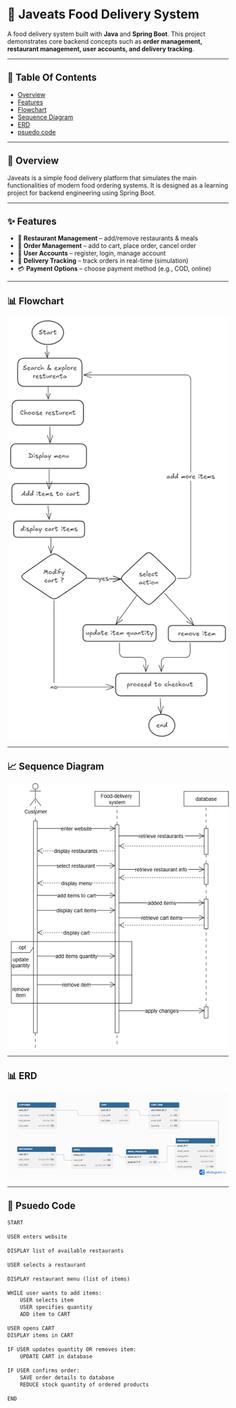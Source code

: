 # 🍔 Javeats Food Delivery System

A food delivery system built with **Java** and **Spring Boot**.
This project demonstrates core backend concepts such as **order management, restaurant management, user accounts, and delivery tracking**.

---

## 📑 Table Of Contents

* [Overview](#-overview)
* [Features](#-features)
* [Flowchart](#-flowchart)
* [Sequence Diagram](#-sequence-diagram)
* [ERD](#-erd)
* [psuedo code](#-psuedo-code)

---

## 🔎 Overview

Javeats is a simple food delivery platform that simulates the main functionalities of modern food ordering systems.
It is designed as a learning project for backend engineering using Spring Boot.

---

## ✨ Features

* 🍴 **Restaurant Management** – add/remove restaurants & meals
* 🛒 **Order Management** – add to cart, place order, cancel order
* 👤 **User Accounts** – register, login, manage account
* 🚚 **Delivery Tracking** – track orders in real-time (simulation)
* 💳 **Payment Options** – choose payment method (e.g., COD, online)

---

## 📊 Flowchart

![flowchart](/docs/cart-management.png)

---

## 📈 Sequence Diagram

![sequence diagram](/docs/sequence-diagram.png)

---

## 📊 ERD

![ERD](/docs/ERD.png)

---

## 📝 Psuedo Code

```pseudo
START

USER enters website

DISPLAY list of available restaurants

USER selects a restaurant

DISPLAY restaurant menu (list of items)

WHILE user wants to add items:
    USER selects item
    USER specifies quantity
    ADD item to CART

USER opens CART
DISPLAY items in CART

IF USER updates quantity OR removes item:
    UPDATE CART in database

IF USER confirms order:
    SAVE order details to database
    REDUCE stock quantity of ordered products

END
```

